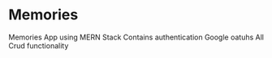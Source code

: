 # Memories
Memories App using MERN Stack
Contains authentication 
Google oatuhs
All Crud functionality


